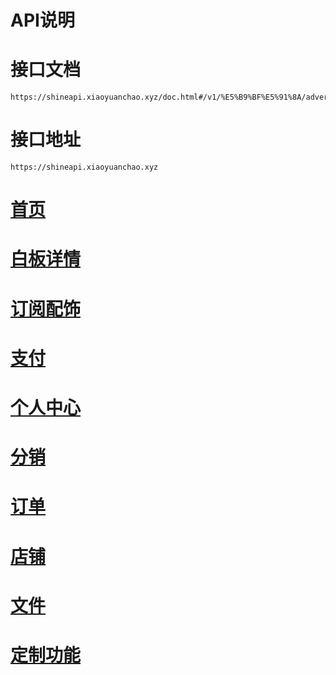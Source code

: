 # API说明

# 接口文档
```azure
https://shineapi.xiaoyuanchao.xyz/doc.html#/v1/%E5%B9%BF%E5%91%8A/advertiseList
```

# 接口地址

```angular2html
https://shineapi.xiaoyuanchao.xyz

```

# [首页](./dashboard.md)
# [白板详情](./blank_product_detail.md)
# [订阅配饰](./subscription_config.md)
# [支付](./pay.md)
# [个人中心](./merchant.md)
# [分销](./dropship.md)
# [订单](./order.md)
# [店铺](./shop.md)
# [文件](./file.md)
# [定制功能](./design.md)
